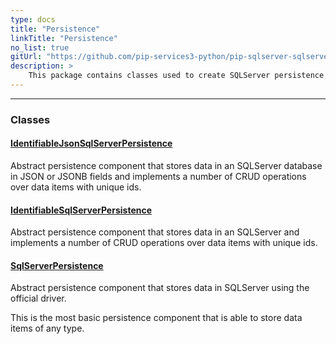 ```yaml
---
type: docs
title: "Persistence"
linkTitle: "Persistence"
no_list: true
gitUrl: "https://github.com/pip-services3-python/pip-sqlserver-sqlserver-python"
description: >
    This package contains classes used to create SQLServer persistence components.
---
```

---

<div class="module-body"> 

### Classes

#### [IdentifiableJsonSqlServerPersistence](identifiable_json_sqlserver_persistence)
Abstract persistence component that stores data in an SQLServer database in JSON or JSONB fields
and implements a number of CRUD operations over data items with unique ids.


#### [IdentifiableSqlServerPersistence](identifiable_sqlserver_persistence)
Abstract persistence component that stores data in an SQLServer
and implements a number of CRUD operations over data items with unique ids.


#### [SqlServerPersistence](sqlserver_persistence)
Abstract persistence component that stores data in SQLServer using the official driver.

This is the most basic persistence component that is
able to store data items of any type. 

</div>
